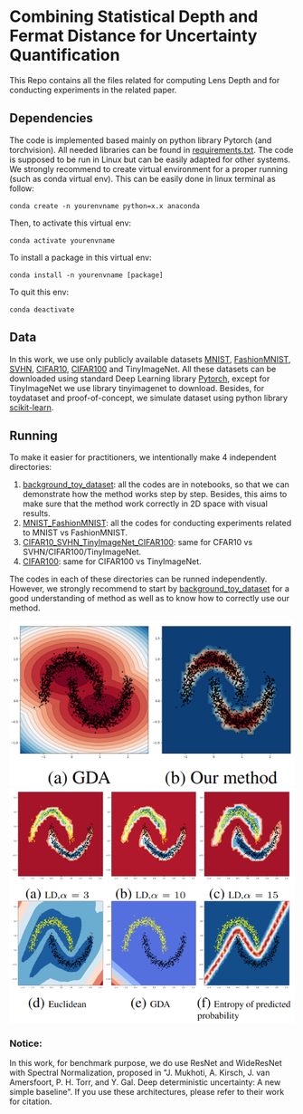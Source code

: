 # Combining Statistical Depth and Fermat Distance for Uncertainty Quantification

This Repo contains all the files related for computing Lens Depth and for conducting experiments in the related paper.

## Dependencies

The code is implemented based mainly on python library Pytorch (and torchvision). All needed libraries can be found in  [requirements.txt](https://github.com/HaiVyNGUYEN/ld_official/blob/master/requirements.txt). The code is supposed to be run in Linux but can be easily adapted for other systems. We strongly recommend to create virtual environment for a proper running (such as conda virtual env). This can be easily done in linux terminal as follow:
```
conda create -n yourenvname python=x.x anaconda
```
Then, to activate this virtual env:
```
conda activate yourenvname
```
To install a package in this virtual env:
```
conda install -n yourenvname [package]
```

To quit this env:

```
conda deactivate
```

## Data

In this work, we use only publicly available datasets [MNIST](https://en.wikipedia.org/wiki/MNIST_database), [FashionMNIST](https://github.com/zalandoresearch/fashion-mnist), [SVHN](http://ufldl.stanford.edu/housenumbers/), [CIFAR10](https://www.cs.toronto.edu/~kriz/cifar.html), [CIFAR100](https://www.cs.toronto.edu/~kriz/cifar.html) and TinyImageNet. All these datasets can be downloaded using standard Deep Learning library [Pytorch](https://pytorch.org/), except for TinyImageNet we use library tinyimagenet to download.
Besides, for toydataset and proof-of-concept, we simulate dataset using python library [scikit-learn](https://scikit-learn.org/). 

## Running

To make it easier for practitioners, we intentionally make 4 independent directories:
1. [background_toy_dataset](https://github.com/HaiVyNGUYEN/ld_official/tree/master/background_toy_dataset): all the codes are in notebooks, so that we can demonstrate how the method works step by step. Besides, this aims to make sure that the method work correctly in 2D space with visual results.
2. [MNIST_FashionMNIST](https://github.com/HaiVyNGUYEN/ld_official/tree/master/MNIST_FashionMNIST): all the codes for conducting experiments related to MNIST vs FashionMNIST.
3. [CIFAR10_SVHN_TinyImageNet_CIFAR100](https://github.com/HaiVyNGUYEN/ld_official/tree/master/CIFAR10_SVHN_TinyImageNet_CIFAR100): same for CFAR10 vs SVHN/CIFAR100/TinyImageNet.
4. [CIFAR100](https://github.com/HaiVyNGUYEN/ld_official/tree/master/CIFAR100): same for CIFAR100 vs TinyImageNet.

The codes in each of these directories can be runned independently. However, we strongly recommend to start by [background_toy_dataset](https://github.com/HaiVyNGUYEN/LD/tree/master/background_toy_dataset) for a good understanding of method as well as to know how to correctly use our method.

![Alt text](https://github.com/HaiVyNGUYEN/ld_official/blob/master/images/gauss_LD.png  "Motivation example of R2 space where 2 clusters are in form of two-moons. GDA (left) based on Gaussian assumption fails completely to capture the distribution of dataset whereas our proposed method (right) represents very well how central a point is w.r.t clusters")
![Alt text](https://github.com/HaiVyNGUYEN/ld_official/blob/master/images/two_moon.png "Different method for uncertainty estimation applied on a neural net trained to classify 2 classes in moon-shape (represented by yellow and black points respectively). Uncertainty estimations are computed based solely on the features space of the net without seeing directly the inputs.")

### Notice:
In this work, for benchmark purpose, we do use ResNet and WideResNet with Spectral Normalization, proposed in "J. Mukhoti, A. Kirsch, J. van Amersfoort, P. H. Torr, and Y. Gal. Deep deterministic uncertainty: A new simple baseline". If you use these architectures, please refer to their work for citation.

